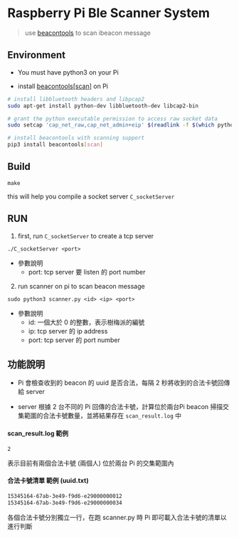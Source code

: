 # Raspberry Pi Ble Scanner System

> use [beacontools](https://github.com/citruz/beacontools.git) to scan ibeacon message

## Environment
- You must have python3 on your Pi

- install [beacontools[scan]](https://github.com/citruz/beacontools.git) on Pi
```sh
# install libbluetooth headers and libpcap2
sudo apt-get install python-dev libbluetooth-dev libcap2-bin

# grant the python executable permission to access raw socket data
sudo setcap 'cap_net_raw,cap_net_admin+eip' $(readlink -f $(which python3))

# install beacontools with scanning support
pip3 install beacontools[scan]
```

## Build
```
make
```
this will help you compile a socket server `C_socketServer`

## RUN
1. first, run `C_socketServer` to create a tcp server
```
./C_socketServer <port>
```
- 參數說明
    - port: tcp server 要 listen 的 port number

2. run scanner on pi to scan beacon message
```
sudo python3 scanner.py <id> <ip> <port>
```
- 參數說明
    - id: 一個大於 0 的整數，表示樹梅派的編號
    - ip: tcp server 的 ip address
    - port: tcp server 的 port number

## 功能說明
- Pi 會檢查收到的 beacon 的 uuid 是否合法，每隔 2 秒將收到的合法卡號回傳給 server

- server 根據 2 台不同的 Pi 回傳的合法卡號，計算位於兩台Pi beacon 掃描交集範圍的合法卡號數量，並將結果存在 `scan_result.log` 中

#### scan_result.log 範例

```
2
```

表示目前有兩個合法卡號 (兩個人) 位於兩台 Pi 的交集範圍內

#### 合法卡號清單 範例 (uuid.txt)

```bash
15345164-67ab-3e49-f9d6-e29000000012
15345164-67ab-3e49-f9d6-e29000000034
```

各個合法卡號分別獨立一行，在跑 scanner.py 時 Pi 即可載入合法卡號的清單以進行判斷
